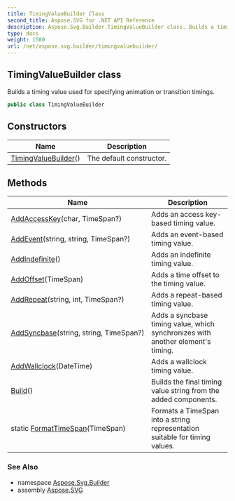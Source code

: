 ```yaml
---
title: TimingValueBuilder Class
second_title: Aspose.SVG for .NET API Reference
description: Aspose.Svg.Builder.TimingValueBuilder class. Builds a timing value used for specifying animation or transition timings
type: docs
weight: 1580
url: /net/aspose.svg.builder/timingvaluebuilder/
---
```

## TimingValueBuilder class

Builds a timing value used for specifying animation or transition timings.

```csharp
public class TimingValueBuilder
```

## Constructors

| Name | Description |
| --- | --- |
| [TimingValueBuilder](timingvaluebuilder/)() | The default constructor. |

## Methods

| Name | Description |
| --- | --- |
| [AddAccessKey](../../aspose.svg.builder/timingvaluebuilder/addaccesskey/)(char, TimeSpan?) | Adds an access key-based timing value. |
| [AddEvent](../../aspose.svg.builder/timingvaluebuilder/addevent/)(string, string, TimeSpan?) | Adds an event-based timing value. |
| [AddIndefinite](../../aspose.svg.builder/timingvaluebuilder/addindefinite/)() | Adds an indefinite timing value. |
| [AddOffset](../../aspose.svg.builder/timingvaluebuilder/addoffset/)(TimeSpan) | Adds a time offset to the timing value. |
| [AddRepeat](../../aspose.svg.builder/timingvaluebuilder/addrepeat/)(string, int, TimeSpan?) | Adds a repeat-based timing value. |
| [AddSyncbase](../../aspose.svg.builder/timingvaluebuilder/addsyncbase/)(string, string, TimeSpan?) | Adds a syncbase timing value, which synchronizes with another element's timing. |
| [AddWallclock](../../aspose.svg.builder/timingvaluebuilder/addwallclock/)(DateTime) | Adds a wallclock timing value. |
| [Build](../../aspose.svg.builder/timingvaluebuilder/build/)() | Builds the final timing value string from the added components. |
| static [FormatTimeSpan](../../aspose.svg.builder/timingvaluebuilder/formattimespan/)(TimeSpan) | Formats a TimeSpan into a string representation suitable for timing values. |

### See Also

* namespace [Aspose.Svg.Builder](../../aspose.svg.builder/)
* assembly [Aspose.SVG](../../)
